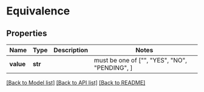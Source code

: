 # Equivalence


## Properties
Name | Type | Description | Notes
------------ | ------------- | ------------- | -------------
**value** | **str** |  |  must be one of ["", "YES", "NO", "PENDING", ]

[[Back to Model list]](../README.md#documentation-for-models) [[Back to API list]](../README.md#documentation-for-api-endpoints) [[Back to README]](../README.md)


